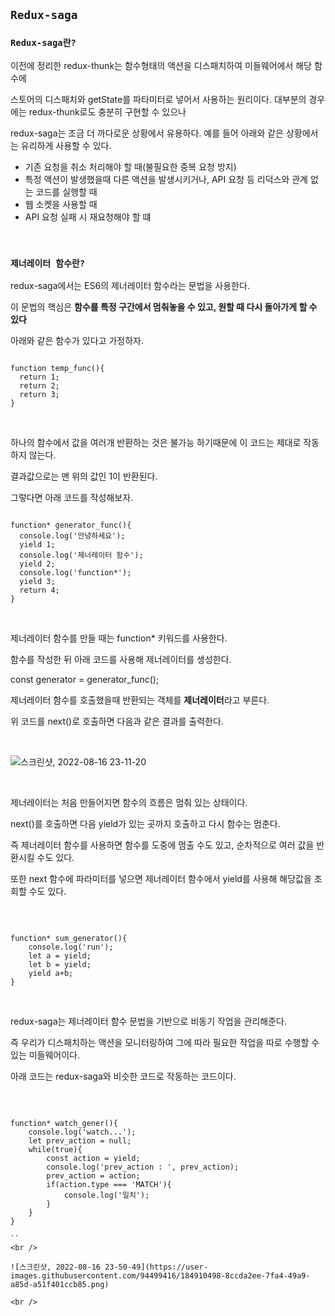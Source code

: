 ## `Redux-saga`

### `Redux-saga란?`

이전에 정리한 redux-thunk는 함수형태의 액션을 디스패치하여 미들웨어에서 해당 함수에

스토어의 디스패치와 getState를 파타미터로 넣어서 사용하는 원리이다. 대부분의 경우에는 redux-thunk로도 충분히 구현할 수 있으나

redux-saga는 조금 더 까다로운 상황에서 유용하다. 예를 들어 아래와 같은 상황에서는 유리하게 사용할 수 있다.

  - 기존 요청을 취소 처리해야 할 때(불필요한 중복 요청 방지)
  - 특정 액션이 발생했을때 다른 액션을 발생시키거나, API 요청 등 리덕스와 관계 없는 코드를 실행할 때
  - 웹 소켓을 사용할 때
  - API 요청 실패 시 재요청해야 할 떄

<br />

### `제너레이터 함수란?`

redux-saga에서는 ES6의 제너레이터 함수라는 문법을 사용한다.

이 문법의 핵심은 **함수를 특정 구간에서 멈춰놓을 수 있고, 원할 때 다시 돌아가게 할 수 있다**

아래와 같은 함수가 있다고 가정하자.

```

function temp_func(){
  return 1;
  return 2;
  return 3;
}

```

<br />

하나의 함수에서 값을 여러개 반환하는 것은 불가능 하기때문에 이 코드는 제대로 작동하지 않는다.

결과값으로는 맨 위의 값인 1이 반환된다.

그렇다면 아래 코드를 작성해보자.

```

function* generator_func(){
  console.log('안녕하세요');
  yield 1;
  console.log('제너레이터 함수');
  yield 2;
  console.log('function*');
  yield 3;
  return 4;
}

```

<br />

제너레이터 함수를 만들 때는 function* 키워드를 사용한다.

함수를 작성한 뒤 아래 코드를 사용해 제너레이터를 생성한다.

const generator = generator_func();

제너레이터 함수를 호출했을때 반환되는 객체를 **제너레이터**라고 부른다.

위 코드를 next()로 호출하면 다음과 같은 결과를 출력한다.

<br />

![스크린샷, 2022-08-16 23-11-20](https://user-images.githubusercontent.com/94499416/184902051-0a830c6c-dfcd-4570-8ecb-2b763e74cecc.png)

<br />

제너레이터는 처음 만들어지면 함수의 흐름은 멈춰 있는 상태이다.

next()를 호출하면 다음 yield가 있는 곳까지 호출하고 다시 함수는 멈춘다.

즉 제너레이터 함수를 사용하면 함수를 도중에 멈출 수도 있고, 순차적으로 여러 값을 반환시킬 수도 있다.

또한 next 함수에 파라미터를 넣으면 제너레이터 함수에서 yield를 사용해 해당값을 조회할 수도 있다.

<br />

```

function* sum_generator(){
    console.log('run');
    let a = yield;
    let b = yield;
    yield a+b;
}

```

<br />

redux-saga는 제너레이터 함수 문법을 기반으로 비동기 작업을 관리해준다.

즉 우리가 디스패치하는 액션을 모니터링하여 그에 따라 필요한 작업을 따로 수행할 수 있는 미들웨어이다.

아래 코드는 redux-saga와 비슷한 코드로 작동하는 코드이다.

<br />

```

function* watch_gener(){
    console.log('watch...');
    let prev_action = null;
    while(true){
        const action = yield;
        console.log('prev_action : ', prev_action);
        prev_action = action;
        if(action.type === 'MATCH'){
            console.log('일치');
        }
    }
}

``
<br />

![스크린샷, 2022-08-16 23-50-49](https://user-images.githubusercontent.com/94499416/184910498-8ccda2ee-7fa4-49a9-a85d-a51f401ccb85.png)

<br />
